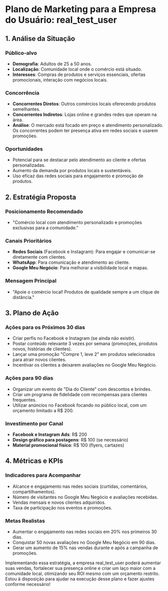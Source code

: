 # **Plano de Marketing para a Empresa do Usuário: real_test_user**

## 1. **Análise da Situação**

### **Público-alvo**
- **Demografia**: Adultos de 25 a 50 anos.
- **Localização**: Comunidade local onde o comércio está situado.
- **Interesses**: Compras de produtos e serviços essenciais, ofertas promocionais, interação com negócios locais.

### **Concorrência**
- **Concorrentes Diretos**: Outros comércios locais oferecendo produtos semelhantes.
- **Concorrentes Indiretos**: Lojas online e grandes redes que operam na área.
- **Análise**: O mercado está focado em preço e atendimento personalizado. Os concorrentes podem ter presença ativa em redes sociais e usarem promoções.

### **Oportunidades**
- Potencial para se destacar pelo atendimento ao cliente e ofertas personalizadas.
- Aumento da demanda por produtos locais e sustentáveis.
- Uso eficaz das redes sociais para engajamento e promoção de produtos.

## 2. **Estratégia Proposta**

### **Posicionamento Recomendado**
- "Comércio local com atendimento personalizado e promoções exclusivas para a comunidade."

### **Canais Prioritários**
- **Redes Sociais** (Facebook e Instagram): Para engajar e comunicar-se diretamente com clientes.
- **WhatsApp**: Para comunicação e atendimento ao cliente.
- **Google Meu Negócio**: Para melhorar a visibilidade local e mapas.

### **Mensagem Principal**
- "Apoie o comércio local! Produtos de qualidade sempre a um clique de distância."

## 3. **Plano de Ação**

### **Ações para os Próximos 30 dias**
- Criar perfis no Facebook e Instagram (se ainda não existir).
- Postar conteúdo relevante 3 vezes por semana (promoções, produtos novos, histórias de clientes).
- Lançar uma promoção "Compre 1, leve 2" em produtos selecionados para atrair novos clientes.
- Incentivar os clientes a deixarem avaliações no Google Meu Negócio.

### **Ações para 90 dias**
- Organizar um evento de "Dia do Cliente" com descontos e brindes.
- Criar um programa de fidelidade com recompensas para clientes frequentes.
- Utilizar anúncios no Facebook focando no público local, com um orçamento limitado a R$ 200.

### **Investimento por Canal**
- **Facebook e Instagram Ads**: R$ 200
- **Design gráfico para postagens**: R$ 100 (se necessário)
- **Material promocional físico**: R$ 100 (flyers, cartazes)

## 4. **Métricas e KPIs**

### **Indicadores para Acompanhar**
- Alcance e engajamento nas redes sociais (curtidas, comentários, compartilhamentos).
- Número de visitantes no Google Meu Negócio e avaliações recebidas.
- Vendas mensais e novos clientes adquiridos.
- Taxa de participação nos eventos e promoções.

### **Metas Realistas**
- Aumentar o engajamento nas redes sociais em 20% nos primeiros 30 dias.
- Conquistar 50 novas avaliações no Google Meu Negócio em 90 dias.
- Gerar um aumento de 15% nas vendas durante e após a campanha de promoções.

Implementando essa estratégia, a empresa real_test_user poderá aumentar suas vendas, fortalecer sua presença online e criar um laço maior com a comunidade local, otimizando seu ROI mesmo com um orçamento restrito. Estou à disposição para ajudar na execução desse plano e fazer ajustes conforme necessário!